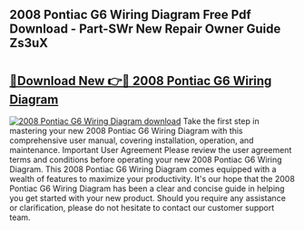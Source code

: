 ## 2008 Pontiac G6 Wiring Diagram Free Pdf Download - Part-SWr New Repair Owner Guide Zs3uX

# <h2><a href="http://dfq432j.blite.top/?on=2008+Pontiac+G6+Wiring+Diagram">🔗Download New 👉🔴 2008 Pontiac G6 Wiring Diagram</a></h2>

[![2008 Pontiac G6 Wiring Diagram download](https://i.imgur.com/lujVjoI.png)](http://dfq432j.blite.top/?on=2008+Pontiac+G6+Wiring+Diagram)
Take the first step in mastering your new 2008 Pontiac G6 Wiring Diagram with this comprehensive user manual, covering installation, operation, and maintenance. Important User Agreement Please review the user agreement terms and conditions before operating your new 2008 Pontiac G6 Wiring Diagram. This 2008 Pontiac G6 Wiring Diagram comes equipped with a wealth of features to maximize your productivity. It's our hope that the 2008 Pontiac G6 Wiring Diagram has been a clear and concise guide in helping you get started with your new product. Should you require any assistance or clarification, please do not hesitate to contact our customer support team.
